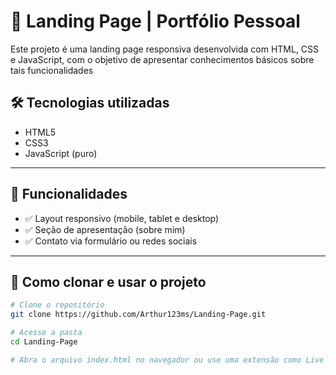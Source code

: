 # 🚀 Landing Page | Portfólio Pessoal

Este projeto é uma landing page responsiva desenvolvida com HTML, CSS e JavaScript, com o objetivo de apresentar conhecimentos básicos sobre tais funcionalidades

## 🛠️ Tecnologias utilizadas

- HTML5
- CSS3
- JavaScript (puro)

---

## 🎯 Funcionalidades

- ✅ Layout responsivo (mobile, tablet e desktop)
- ✅ Seção de apresentação (sobre mim)
- ✅ Contato via formulário ou redes sociais

---

## 📁 Como clonar e usar o projeto

```bash
# Clone o repositório
git clone https://github.com/Arthur123ms/Landing-Page.git

# Acesse a pasta
cd Landing-Page

# Abra o arquivo index.html no navegador ou use uma extensão como Live Server (VS Code)

